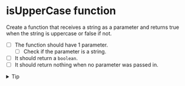 # isUpperCase function

Create a function that receives a string as a parameter and returns true when the string is uppercase or false if not.

- [ ] The function should have 1 parameter.
  - [ ] Check if the parameter is a string.
- [ ] It should return a `boolean`.
- [ ] It should return nothing when no parameter was passed in.

<details>
 <summary>Tip</summary>
 Use the `toLocaleUpperCase` method of the String data type to convert it into uppercase letters.
</details>
